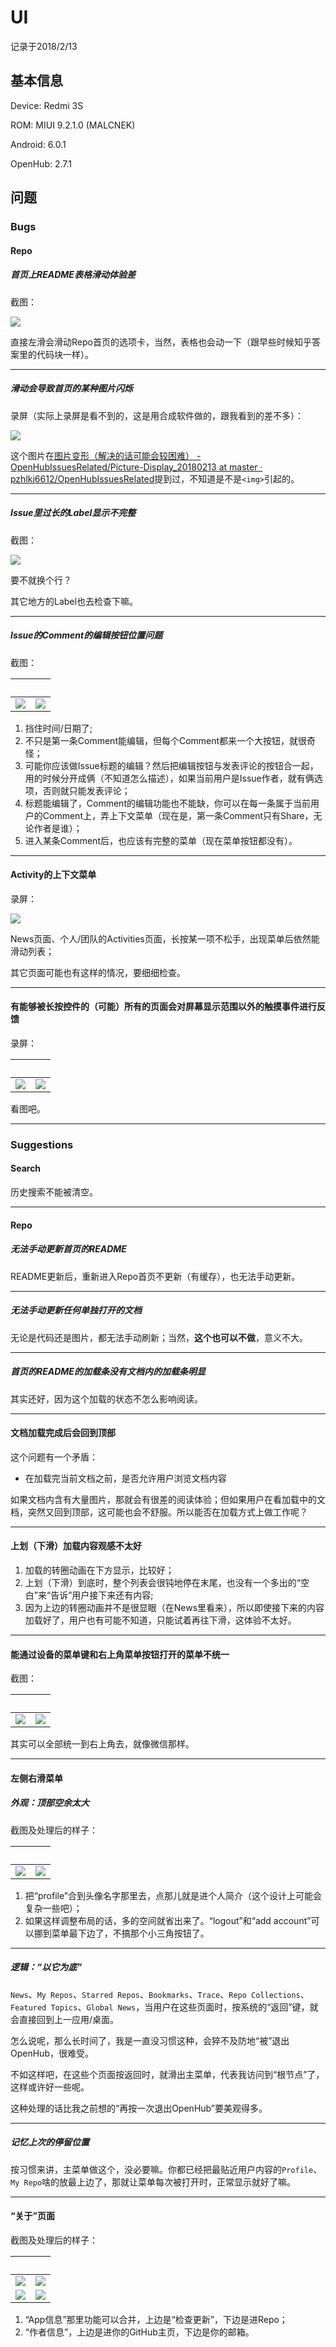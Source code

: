 # UI

记录于2018/2/13

## 基本信息

Device: Redmi 3S

ROM: MIUI 9.2.1.0 (MALCNEK)

Android: 6.0.1

OpenHub: 2.7.1

## 问题

### Bugs

#### Repo

##### 首页上README表格滑动体验差

截图：

![](https://github.com/pzhlkj6612/OpenHubIssuesRelated/blob/master/UI-Bug-Suggestion_20180213/20180213174606_com.thirtydegreesray.openhub_SlideTable.png)

直接左滑会滑动Repo首页的选项卡，当然，表格也会动一下（跟早些时候知乎答案里的代码块一样）。

----

##### 滑动会导致首页的某种图片闪烁

录屏（实际上录屏是看不到的，这是用合成软件做的，跟我看到的差不多）：

![](https://github.com/pzhlkj6612/OpenHubIssuesRelated/blob/master/UI-Bug-Suggestion_20180213/20180213211800_com.thirtydegreesray.openhub_BrightnessShake.gif)

这个图片在[图片变形（解决的话可能会较困难） - OpenHubIssuesRelated/Picture-Display_20180213 at master · pzhlkj6612/OpenHubIssuesRelated](https://github.com/pzhlkj6612/OpenHubIssuesRelated/tree/master/Picture-Display_20180213#%E5%9B%BE%E7%89%87%E5%8F%98%E5%BD%A2%E8%A7%A3%E5%86%B3%E7%9A%84%E8%AF%9D%E5%8F%AF%E8%83%BD%E4%BC%9A%E8%BE%83%E5%9B%B0%E9%9A%BE)提到过，不知道是不是`<img>`引起的。

----

##### Issue里过长的Label显示不完整

截图：

![](https://github.com/pzhlkj6612/OpenHubIssuesRelated/blob/master/UI-Bug-Suggestion_20180213/20180204161229_com.thirtydegreesray.openhub_TooLongLabel.png)

要不就换个行？

其它地方的Label也去检查下嘛。

----

##### Issue的Comment的编辑按钮位置问题

截图：

&nbsp; | &nbsp;
------------ | -------------
![](https://github.com/pzhlkj6612/OpenHubIssuesRelated/blob/master/UI-Bug-Suggestion_20180213/20180212224601_com.thirtydegreesray.openhub_CommentOfIssue_1.png) | ![](https://github.com/pzhlkj6612/OpenHubIssuesRelated/blob/master/UI-Bug-Suggestion_20180213/20180213112710_com.thirtydegreesray.openhub_CommentOfIssue_2.png)

1. 挡住时间/日期了;
2. 不只是第一条Comment能编辑，但每个Comment都来一个大按钮，就很奇怪；
3. 可能你应该做Issue标题的编辑？然后把编辑按钮与发表评论的按钮合一起，用的时候分开成俩（不知道怎么描述），如果当前用户是Issue作者，就有俩选项，否则就只能发表评论；
4. 标题能编辑了，Comment的编辑功能也不能缺，你可以在每一条属于当前用户的Comment上，弄上下文菜单（现在是，第一条Comment只有Share，无论作者是谁）；
5. 进入某条Comment后，也应该有完整的菜单（现在菜单按钮都没有）。

----

#### Activity的上下文菜单

录屏：

![](https://github.com/pzhlkj6612/OpenHubIssuesRelated/blob/master/UI-Bug-Suggestion_20180213/20180213193100_com.thirtydegreesray.openhub_ContextMenu-ListSlide.gif)

News页面、个人/团队的Activities页面，长按某一项不松手，出现菜单后依然能滑动列表；

其它页面可能也有这样的情况，要细细检查。

----

#### 有能够被长按控件的（可能）所有的页面会对屏幕显示范围以外的触摸事件进行反馈

录屏：

&nbsp; | &nbsp;
------------ | -------------
![](https://github.com/pzhlkj6612/OpenHubIssuesRelated/blob/master/UI-Bug-Suggestion_20180213/20180213234400_com.thirtydegreesray.openhub_IncorrctReact_1.gif) | ![](https://github.com/pzhlkj6612/OpenHubIssuesRelated/blob/master/UI-Bug-Suggestion_20180213/20180213234401_com.thirtydegreesray.openhub_IncorrctReact_2.gif)

看图吧。

----

### Suggestions

#### Search

历史搜索不能被清空。

----

#### Repo

##### 无法手动更新首页的README

README更新后，重新进入Repo首页不更新（有缓存），也无法手动更新。

----

##### 无法手动更新任何单独打开的文档

无论是代码还是图片，都无法手动刷新；当然，**这个也可以不做**，意义不大。

----

##### 首页的README的加载条没有文档内的加载条明显

其实还好，因为这个加载的状态不怎么影响阅读。

----

#### 文档加载完成后会回到顶部

这个问题有一个矛盾：

* 在加载完当前文档之前，是否允许用户浏览文档内容

如果文档内含有大量图片，那就会有很差的阅读体验；但如果用户在看加载中的文档，突然又回到顶部，这可能也会不舒服。所以能否在加载方式上做工作呢？

----

#### 上划（下滑）加载内容观感不太好

1. 加载的转圈动画在下方显示，比较好；
2. 上划（下滑）到底时，整个列表会很钝地停在末尾，也没有一个多出的“空白”来“告诉”用户接下来还有内容;
3. 因为上边的转圈动画并不是很显眼（在News里看来），所以即使接下来的内容加载好了，用户也有可能不知道，只能试着再往下滑，这体验不太好。

----

#### 能通过设备的菜单键和右上角菜单按钮打开的菜单不统一

截图：

&nbsp; | &nbsp;
------------ | -------------
![](https://github.com/pzhlkj6612/OpenHubIssuesRelated/blob/master/UI-Bug-Suggestion_20180213/20180214001502_com.thirtydegreesray.openhub_ContextMenuDisplay_1.png) | ![](https://github.com/pzhlkj6612/OpenHubIssuesRelated/blob/master/UI-Bug-Suggestion_20180213/20180214001502_com.thirtydegreesray.openhub_ContextMenuDisplay_2.png)

其实可以全部统一到右上角去，就像微信那样。

----

#### 左侧右滑菜单

##### 外观：顶部空余太大

截图及处理后的样子：

&nbsp; | &nbsp;
------------ | -------------
![](https://github.com/pzhlkj6612/OpenHubIssuesRelated/blob/master/UI-Bug-Suggestion_20180213/20180214091639_com.thirtydegreesray.openhub_MainMenu_1.png) | ![](https://github.com/pzhlkj6612/OpenHubIssuesRelated/blob/master/UI-Bug-Suggestion_20180213/20180214091639_com.thirtydegreesray.openhub_MainMenu_2.png)

1. 把“profile”合到头像名字那里去，点那儿就是进个人简介（这个设计上可能会复杂一些吧）；
2. 如果这样调整布局的话，多的空间就省出来了。“logout”和“add account”可以挪到菜单最下边了，不搞那个小三角按钮了。

----

##### 逻辑：“以它为底”

`News`、`My Repos`、`Starred Repos`、`Bookmarks`、`Trace`、`Repo Collections`、`Featured Topics`、`Global News`，当用户在这些页面时，按系统的“返回”键，就会直接回到上一应用/桌面。

怎么说呢，那么长时间了，我是一直没习惯这种，会猝不及防地“被”退出OpenHub，很难受。

不如这样吧，在这些个页面按返回时，就滑出主菜单，代表我访问到“根节点”了，这样或许好一些呢。

这种处理的话比我之前想的“再按一次退出OpenHub”要美观得多。

----

##### 记忆上次的停留位置

按习惯来讲，主菜单做这个，没必要嘛。你都已经把最贴近用户内容的`Profile`、`My Repo`啥的放最上边了，那就让菜单每次被打开时，正常显示就好了嘛。

----

#### “关于”页面

截图及处理后的样子：

&nbsp; | &nbsp;
------------ | -------------
![](https://github.com/pzhlkj6612/OpenHubIssuesRelated/blob/master/UI-Bug-Suggestion_20180213/20180212225927_com.thirtydegreesray.openhub_About-App_1.png) | ![](https://github.com/pzhlkj6612/OpenHubIssuesRelated/blob/master/UI-Bug-Suggestion_20180213/20180212225927_com.thirtydegreesray.openhub_About-App_2.png)
![](https://github.com/pzhlkj6612/OpenHubIssuesRelated/blob/master/UI-Bug-Suggestion_20180213/20180212225927_com.thirtydegreesray.openhub_About-Author_1.png) | ![](https://github.com/pzhlkj6612/OpenHubIssuesRelated/blob/master/UI-Bug-Suggestion_20180213/20180212225927_com.thirtydegreesray.openhub_About-Author_2.png)

1. “App信息”那里功能可以合并，上边是“检查更新”，下边是进Repo；
2. “作者信息”，上边是进你的GitHub主页，下边是你的邮箱。
